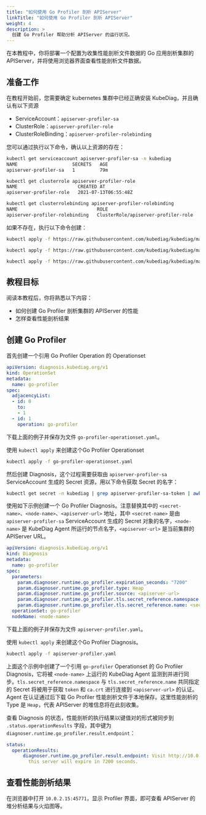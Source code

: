 ```yaml
---
title: "如何使用 Go Profiler 剖析 APIServer"
linkTitle: "如何使用 Go Profiler 剖析 APIServer"
weight: 4
description: >
  创建 Go Profiler 帮助分析 APIServer 的运行状况。
---
```


在本教程中，你将部署一个配置为收集性能剖析文件数据的 Go 应用剖析集群的 APIServer，并将使用浏览器界面查看性能剖析文件数据。

## 准备工作

在教程开始前，您需要确定 kubernetes 集群中已经正确安装 KubeDiag，并且确认有以下资源

* ServiceAccount：`apiserver-profiler-sa`
* ClusterRole：`apiserver-profiler-role`
* ClusterRoleBinding：`apiserver-profiler-rolebinding`

您可以通过执行以下命令，确认以上资源的存在：

```bash
kubectl get serviceaccount apiserver-profiler-sa -n kubediag 
NAME                    SECRETS   AGE
apiserver-profiler-sa   1         79m

kubectl get clusterrole apiserver-profiler-role
NAME                      CREATED AT
apiserver-profiler-role   2021-07-13T06:55:48Z

kubectl get clusterrolebinding apiserver-profiler-rolebinding
NAME                             ROLE                                  AGE
apiserver-profiler-rolebinding   ClusterRole/apiserver-profiler-role   79m
```

如果不存在，执行以下命令创建：

```bash
kubectl apply -f https://raw.githubusercontent.com/kubediag/kubediag/master/config/rbac/apiserver_profiler_viewer_serviceaccount.yaml  -n kubediag 

kubectl apply -f https://raw.githubusercontent.com/kubediag/kubediag/master/config/rbac/apiserver_profiler_viewer_clusterrole.yaml  -n kubediag 

kubectl apply -f https://raw.githubusercontent.com/kubediag/kubediag/master/config/rbac/apiserver_profiler_viewer_serviceaccount.yaml  -n kubediag 
```

## 教程目标

阅读本教程后，你将熟悉以下内容：

* 如何创建 Go Profiler 剖析集群的 APIServer 的性能
* 怎样查看性能剖析结果

## 创建 Go Profiler

首先创建一个引用 Go Profiler Operation 的 Operationset

```yaml
apiVersion: diagnosis.kubediag.org/v1
kind: OperationSet
metadata:
  name: go-profiler
spec:
  adjacencyList:
  - id: 0
    to:
    - 1
  - id: 1
    operation: go-profiler
```

下载上面的例子并保存为文件 `go-profiler-operationset.yaml`。

使用 `kubectl apply` 来创建这个Go Profiler Operationset

```bash
kubectl apply -f go-profiler-operationset.yaml
```

然后创建 Diagnosis，这个过程需要获取由 `apiserver-profiler-sa` ServiceAccount 生成的 Secret 资源，用以下命令获取 Secret 的名字：

```bash
kubectl get secret -n kubediag | grep apiserver-profiler-sa-token | awk '{print $1}'
```

使用如下示例创建一个 Go Profiler Diagnosis。注意替换其中的 `<secret-name>`、`<node-name>`、`<apiserver-url>` 地址，其中 `<secret-name>` 是由 `apiserver-profiler-sa` ServiceAccount 生成的 Secret 对象的名字，`<node-name>` 是 KubeDiag Agent 所运行的节点名字，`<apiserver-url>` 是当前集群的 APIServer URL。

```yaml
apiVersion: diagnosis.kubediag.org/v1
kind: Diagnosis
metadata:
  name: go-profiler
spec: 
  parameters:
    param.diagnoser.runtime.go_profiler.expiration_seconds: "7200"
    param.diagnoser.runtime.go_profiler.type: Heap
    param.diagnoser.runtime.go_profiler.source: <apiserver-url>
    param.diagnoser.runtime.go_profiler.tls.secret_reference.namespace: kubediag
    param.diagnoser.runtime.go_profiler.tls.secret_reference.name: <secret-name>
  operationSet: go-profiler
  nodeName: <node-name>
```

下载上面的例子并保存为文件 `apiserver-profiler.yaml`。

使用 `kubectl apply` 来创建这个Go Profiler Diagnosis。

```bash
kubectl apply -f apiserver-profiler.yaml
```

上面这个示例中创建了一个引用 `go-profiler` Operationset 的 Go Profiler Diagnosis，它将被 `<node-name>` 上运行的 KubeDiag Agent 监测到并进行同步。`tls.secret_reference.namespace` 与 `tls.secret_reference.name` 共同指定的 Secret 将被用于获取 `token` 和 `ca.crt` 进行连接到 `<apiserver-url>` 的认证。Agent 在认证通过后下载 Go Profiler 性能剖析文件于本地保存。这里性能剖析的 Type 是 `Heap`，代表 APIServer 的堆信息将在此刻收集。

查看 Diagnosis 的状态，性能剖析的执行结果以键值对的形式被同步到 `.status.operationResults` 字段，其中键为 `diagnoser.runtime.go_profiler.result.endpoint`：

```yaml
status:
  operationResults:
      diagnoser.runtime.go_profiler.result.endpoint: Visit http://10.0.2.15:39941,
        this server will expire in 7200 seconds.
```

## 查看性能剖析结果

在浏览器中打开 `10.0.2.15:45771`，显示 Profiler 界面，即可查看 APIServer 的堆分析结果与火焰图等。

